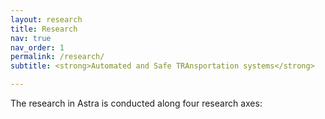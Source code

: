 ```yaml
---
layout: research
title: Research
nav: true
nav_order: 1
permalink: /research/
subtitle: <strong>Automated and Safe TRAnsportation systems</strong>

---
```


The research in Astra is conducted along four research axes: